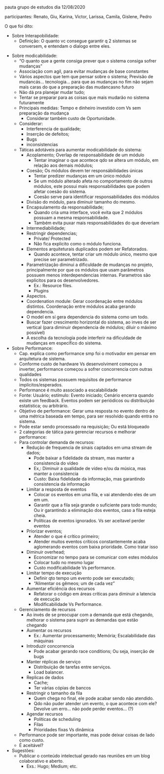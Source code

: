 pauta grupo de estudos dia 12/08/2020


participantes: Renato, Giu, Karina, Victor, Larissa, Camila, Gislene, Pedro

O que foi dito:

- Sobre Interapobilidade:
  * Definição: O quanto vc consegue garantir q 2 sistemas se conversem, e entendam o dialogo entre eles.

* Sobre modicabilidade:
  * “O quanto que a gente consiga prever que o sistema consiga sofrer mudanças”
  * Associação com agil, para evitar mudanças de base constantes
  * Vários aspectos que tem que pensar sobre o sistema; Previsão de mudancás… tecnologia… para que as mudanças no fim não sejam mais caras do que a preparação das mudancasno futuro
  * Não dá pra planejar mudar tudo;
  * Tentar se preparar para as coisas que mais mudarão no sistema futuramente
  * Principais medidas: Tempo e dinheiro investido com Vs sem preparação da mudança
    * Considerar também custo de Oportunidade.
  * Considerar:
    * Interferencia de qualidade;
    * Inserção de defeitos;
    * Bugs
    * inconsistencias
  * Táticas adotáveis para aumentar modicabilidade do sistema:
    * Acoplamento; Overlap de responsabilidade de um módulo
      * Tentar imaginar o que acontece qdo se altera um módulo, em relação aos demais módulos;
    * Coesão; Os módulos devem ter responsábilidades únicas
      * Tentar predizer mudanças em um único módulo
      * Se um módulo alterado afeta no comportamento de outros módulos, este possui mais responsabilidades que podem afetar coesão do sistema.
      * Coesão serve para identificar responsabilidades dos módulos
    * Divisão do módulo, para diminuir tamanho do mesmo.
    * Encapsulamento da responsabilidade;
      * Quando cria uma interface, você evita que 2 módulos possuam a mesma responsabilidade.
      * Também evita puxar mais responsabilidades do que deveriam
    * Intermediabilidade;
    * Restringir dependencias;
      * Private/ Protected
      * Não fica explicito como o módulo funciona.
    * Elementos arquiteturais duplicados podem ser Refatorados.
      * Quando acontece, tentar criar um módulo único, mesmo que precise ser parametrizado.
    * Parametrização diminui a dificuldade de mudanças no projeto, principalmente por que os módulos que usam parâmetros possuem menos interdependencias internas. Parametros são explicitos para os desenvolvedores.
      * Ex.: Resource files.
      * Plugins
    * Aspectos.
    * Coordenation module: Gerar coordenação entre módulos distintos. Coordenação entre módulos acaba gerando dependencia.
    * O model em sí gera dependencia do sistema como um todo.
    * Buscar fazer crescimento horizontal do sistema, ao inves de ser vertical (para diminuir dependencia de módulos; diluir o máximo possível)
    * A escolha da tecnologia pode interferir na dificuldade de mudanças em específico do sistema.
* Sobre Performance:
  * Cap. explica como performance smp foi o motivador em pensar em arquitetura de sistema.
  * Conforme custo de hardware Vs desenvolviment começou a inverter, performance começou a sofrer concorrencia com outras qualidades
  * Todos os sistemas possuem requisitos de performance implicitos/esperados.
  * Performance é muito associado a escalabilidade
  * Fonte: Usuário; estímulo: Evento iniciado; Cenário encerra quando existe um feedback. Eventos podem ser periódicos ou distribuição estatística; ou arbitrário.
  * Objetivo de performance: Gerar uma resposta no evento dentro de uma métrica baseada em tempo, para ser resolvido quando entra no sistema.
  * Pode estar sendo processado na requisição; Ou está bloqueado
  * 2 categorias de tática para gerenciar recursos e melhorar performance:
  * Para controlar demanda de recursos:
    * Redução de frequencia de sinais captados em uma stream de dados;
      * Pode baixar a fidelidade da stream, mas manter a consistencia do vídeo
      * Ex,: Diminuir a qualidade de vídeo e/ou da música, mas manter a consistencia
      * Custo: Baixa fidelidade da informação, mas garantindo consistencia da informação
    * Limitar a resposta de eventos
      * Colocar os eventos em uma fila, e vai atendendo eles de um em um.
      * Garantir que a fila seja grande o suficiente para todo mundo; Ou ir garantindo a eliminação dos eventos, caso a fila esteja cheia.
      * Políticas de eventos ignorados. Vs ser aceitavel perder eventos
    * Priorizar eventos;
      * Atender o que é crítico primeiro;
      * Atender muitos eventos críticos constantemente acaba aglomerando eventos com baixa prioridade. Como tratar isso
    * Diminuir overhead;
      * Economizar no tempo para se comunicar com estes módulos
      * Colocar tudo no mesmo lugar
      * Custo modificabilidade Vs performance.
    * Limitar tempo de execução
      * Definir qto tempo um evento pode ser executado;
      * “Alimentar os gêmeos; um de cada vez”
    * Aumentar eficiência dos recursos
      * Refatorar o código em áreas críticas para diminuir a latencia de execução
      * Modificabilidade Vs Performance.
  * Gerenciamento de recursos
    * Ao invés de se preocupar com a demanda que está chegando, melhorar o sistema para suprir as demandas que estão chegando
    * Aumentar os recursos
      * Ex.: Aumentar processamento; Memória; Escalabilidade das máquinas
    * Introduzir concorrencia
      * Pode acabar gerando race conditions; Ou seja, inserção de bugs
    * Manter réplicas de serviço
      * Distribuição de tarefas entre serviços.
      * Load balancer.
    * Replicas de dados
      * Cache;
      * Ter várias cópias de bancos
    * Restringir o tamanho da fila
      * Quem chega no final, ele pode acabar sendo não atendido.
      * Qdo não puder atender um evento, o que acontece com ele? Devolve um erro… não pode perder eventos… (?)
    * Agendar recursos
      * Políticas de scheduling
      * Filas
      * Prioridades fíxas Vs dinâmica
  * Performance pode ser importante, mas pode deixar coisas de lado como custo.
  * É aceitável?
* Sugestões:
  * Publicar o conteúdo intelectual gerado nas reuniões em um blog colaborativo e aberto.
    * Exs.: Hugo; Medium; etc.


